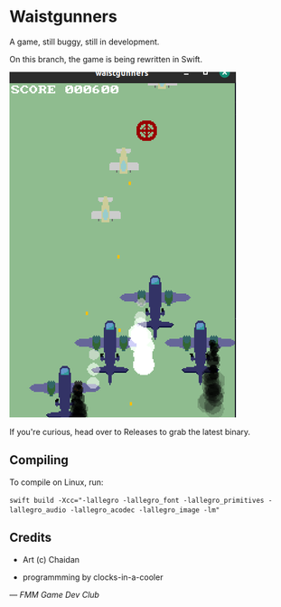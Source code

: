 # Waistgunners

A game, still buggy, still in development.

On this branch, the game is being rewritten in Swift.

![image screenshot](screenshot.png)

If you're curious, head over to Releases to grab the latest binary.

## Compiling

To compile on Linux, run:

`swift build -Xcc="-lallegro -lallegro_font -lallegro_primitives -lallegro_audio -lallegro_acodec -lallegro_image -lm"`

## Credits

- Art (c) Chaidan

- programmming by clocks-in-a-cooler

&mdash; _FMM Game Dev Club_
